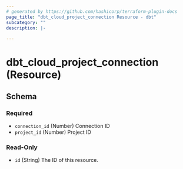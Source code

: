 ```yaml
---
# generated by https://github.com/hashicorp/terraform-plugin-docs
page_title: "dbt_cloud_project_connection Resource - dbt"
subcategory: ""
description: |-
  
---
```


# dbt_cloud_project_connection (Resource)





<!-- schema generated by tfplugindocs -->
## Schema

### Required

- `connection_id` (Number) Connection ID
- `project_id` (Number) Project ID

### Read-Only

- `id` (String) The ID of this resource.


